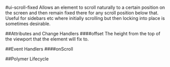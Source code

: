 #ui-scroll-fixed
Allows an element to scroll naturally to a certain position on the screen and then
remain fixed there for any scroll position below that.  Useful for sidebars etc
where initially scrolling but then locking into place is sometimes desirable.


##Attributes and Change Handlers
####offset
The height from the top of the viewport that the element will fix to.

##Event Handlers
####onScroll






















##Polymer Lifecycle





